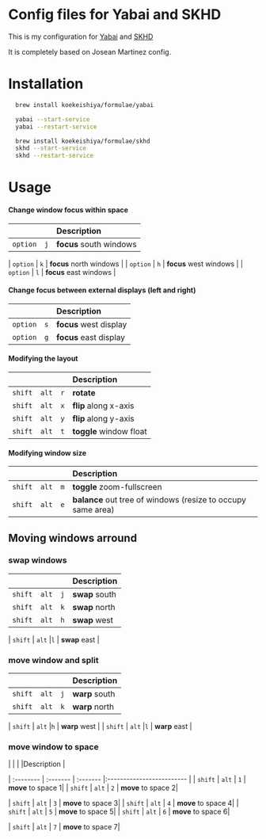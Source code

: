 
# Config files for Yabai and SKHD

This is my configuration for [Yabai](https://github.com/koekeishiya/yabai "Tiling Window Manager specialized for MacOS") and [SKHD](https://github.com/koekeishiya/skhd "Simple hotkey daemon for macOS")

It is completely based on Josean Martinez config.

# Installation

```bash
  brew install koekeishiya/formulae/yabai

  yabai --start-service
  yabai --restart-service
```

```bash
  brew install koekeishiya/formulae/skhd
  skhd --start-service
  skhd --restart-service

```

# Usage


#### Change window focus within space



| |      | Description                |
| :-------- | :------- | :------------------------- |
| `option` | `j` | **focus** south windows |

| `option` | `k` | **focus** north windows |
| `option` | `h` | **focus** west windows |
| `option` | `l` | **focus** east windows |

#### Change focus between external displays (left and right)

| |      | Description                |
| :-------- | :------- | :------------------------- |
| `option` | `s` | **focus** west display |
| `option` | `g` | **focus** east display |

#### Modifying the layout


| |      | |Description                |
| :-------- | :------- |  :------- |:------------------------- |
| `shift` | `alt` | `r` | **rotate** |
| `shift` | `alt` |`x` | **flip** along x-axis |
| `shift` | `alt` |`y` | **flip** along y-axis |
| `shift` | `alt` |`t` | **toggle** window float |


#### Modifying window size

| |      | |Description                |
| :-------- | :------- |  :------- |:------------------------- |
| `shift` | `alt` | `m` | **toggle** zoom-fullscreen |
| `shift` | `alt` |`e` | **balance** out tree of windows (resize to occupy same area) |

## Moving windows arround 
### swap windows

| |      | |Description                |
| :-------- | :------- |  :------- |:------------------------- |
| `shift` | `alt` | `j` | **swap** south|
| `shift` | `alt` |`k` | **swap** north |
| `shift` | `alt` |`h` | **swap** west |

| `shift` | `alt` |`l` | **swap** east |

### move window and split

| |      | |Description                |
| :-------- | :------- |  :------- |:------------------------- |
| `shift` | `alt` | `j` | **warp** south|
| `shift` | `alt` |`k` | **warp** north |

| `shift` | `alt` |`h` | **warp** west |
| `shift` | `alt` |`l` | **warp** east |


### move window to space #

| |      | |Description                |

| :-------- | :------- |  :------- |:------------------------- |
| `shift` | `alt` | `1` | **move** to space 1|
| `shift` | `alt` | `2` | **move** to space 2|

| `shift` | `alt` | `3` | **move** to space 3|
| `shift` | `alt` | `4` | **move** to space 4|
| `shift` | `alt` | `5` | **move** to space 5|
| `shift` | `alt` | `6` | **move** to space 6|

| `shift` | `alt` | `7` | **move** to space 7|


